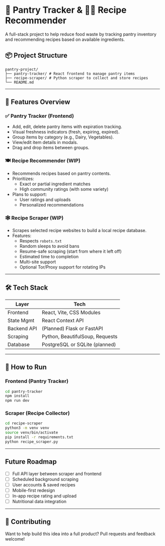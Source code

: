 # 🥫 Pantry Tracker & 🧑‍🍳 Recipe Recommender

A full-stack project to help reduce food waste by tracking pantry inventory and recommending recipes based on available ingredients.

## 📦 Project Structure
```
pantry-project/
├── pantry-tracker/ # React frontend to manage pantry items
├── recipe-scraper/ # Python scraper to collect and store recipes
└── README.md
```

---

## 🧭 Features Overview

### ✅ Pantry Tracker (Frontend)
- Add, edit, delete pantry items with expiration tracking.
- Visual freshness indicators (fresh, expiring, expired).
- Group items by category (e.g., Dairy, Vegetables).
- View/edit item details in modals.
- Drag and drop items between groups.

### 🍽️ Recipe Recommender (WIP)
- Recommends recipes based on pantry contents.
- Prioritizes:
  - Exact or partial ingredient matches
  - High community ratings (with some variety)
- Plans to support:
  - User ratings and uploads
  - Personalized recommendations

### 🕸️ Recipe Scraper (WIP)
- Scrapes selected recipe websites to build a local recipe database.
- Features:
  - Respects `robots.txt`
  - Random sleeps to avoid bans
  - Resume-safe scraping (start from where it left off)
  - Estimated time to completion
  - Multi-site support
  - Optional Tor/Proxy support for rotating IPs

---

## 🛠️ Tech Stack

| Layer         | Tech                            |
|--------------|----------------------------------|
| Frontend     | React, Vite, CSS Modules         |
| State Mgmt   | React Context API                |
| Backend API  | (Planned) Flask or FastAPI       |
| Scraping     | Python, BeautifulSoup, Requests  |
| Database     | PostgreSQL or SQLite (planned)   |

---

## 🧪 How to Run

### Frontend (Pantry Tracker)
```bash
cd pantry-tracker
npm install
npm run dev
```

### Scraper (Recipe Collector)
```bash
cd recipe-scraper
python3 -m venv venv
source venv/bin/activate
pip install -r requirements.txt
python recipe_scraper.py
```

---

## Future Roadmap

- [ ] Full API layer between scraper and frontend
- [ ] Scheduled background scraping
- [ ] User accounts & saved recipes
- [ ] Mobile-first redesign
- [ ] In-app recipe rating and upload
- [ ] Nutritional data integration

---

## 🤝 Contributing
Want to help build this idea into a full product? Pull requests and feedback welcome!
